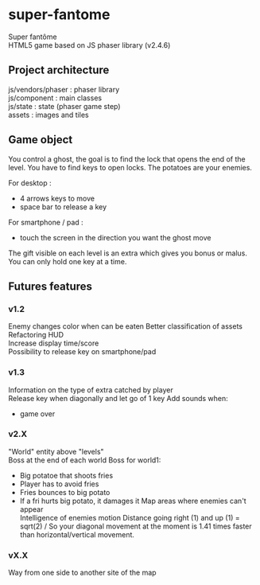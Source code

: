 # super-fantome
Super fantôme  
HTML5 game based on JS phaser library (v2.4.6)

## Project architecture
js/vendors/phaser : phaser library  
js/component : main classes  
js/state : state (phaser game step)  
assets : images and tiles

## Game object
You control a ghost, the goal is to find the lock that opens the end of the level. You have to find keys to open locks.
The potatoes are your enemies.

For desktop :
- 4 arrows keys to move
- space bar to release a key

For smartphone / pad :
- touch the screen in the direction you want the ghost move

The gift visible on each level is an extra which gives you bonus or malus.  
You can only hold one key at a time.

## Futures features
### v1.2
Enemy changes color when can be eaten
Better classification of assets  
Refactoring HUD  
Increase display time/score  
Possibility to release key on smartphone/pad  

### v1.3
Information on the type of extra catched by player  
Release key when diagonally and let go of 1 key
Add sounds when:
- game over

### v2.X
"World" entity above "levels"  
Boss at the end of each world
Boss for world1:
- Big potatoe that shoots fries
- Player has to avoid fries
- Fries bounces to big potato
- If a fri hurts big potato, it damages it 
Map areas where enemies can't appear  
Intelligence of enemies motion
Distance going right (1) and up (1) = sqrt(2)  / So your diagonal movement at the moment is 1.41 times faster than horizontal/vertical movement.

### vX.X
Way from one side to another site of the map
